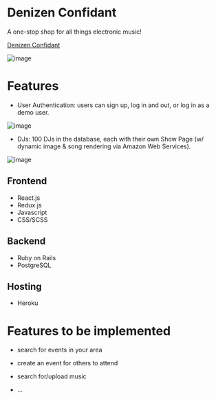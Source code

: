 # Denizen Confidant
A one-stop shop for all things electronic music!

[Denizen Confidant](https://denizen-confidant.herokuapp.com/?#/)

![image](https://user-images.githubusercontent.com/16979527/89132069-768d7900-d4df-11ea-85df-8d0b2d89b8bb.png)

# Features
* User Authentication: users can sign up, log in and out, or log in as a demo user.

![image](https://user-images.githubusercontent.com/16979527/84522663-0ca5df80-aca5-11ea-929f-67556b3a08cd.png)

* DJs: 100 DJs in the database, each with their own Show Page (w/ dynamic image & song rendering via Amazon Web Services). 

![image](https://user-images.githubusercontent.com/16979527/89132121-bc4a4180-d4df-11ea-9811-79917dbfcf42.png)


## Frontend
* React.js
* Redux.js
* Javascript
* CSS/SCSS

## Backend
* Ruby on Rails
* PostgreSQL

## Hosting
* Heroku



# Features to be implemented
* search for events in your area
* create an event for others to attend
* search for/upload music









* ...

